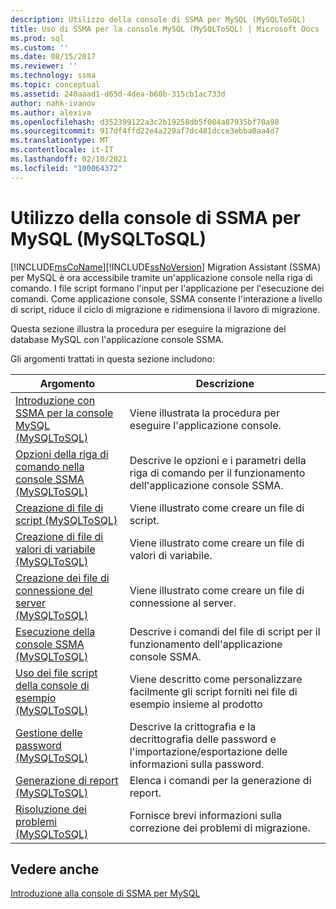 ```yaml
---
description: Utilizzo della console di SSMA per MySQL (MySQLToSQL)
title: Uso di SSMA per la console MySQL (MySQLToSQL) | Microsoft Docs
ms.prod: sql
ms.custom: ''
ms.date: 08/15/2017
ms.reviewer: ''
ms.technology: ssma
ms.topic: conceptual
ms.assetid: 240aaad1-d65d-4dea-b60b-315cb1ac733d
author: nahk-ivanov
ms.author: alexiva
ms.openlocfilehash: d352399122a3c2b19258db5f084a87935bf70a98
ms.sourcegitcommit: 917df4ffd22e4a229af7dc481dcce3ebba0aa4d7
ms.translationtype: MT
ms.contentlocale: it-IT
ms.lasthandoff: 02/10/2021
ms.locfileid: "100064372"
---
```

# <a name="working-with-ssma-for-mysql-console-mysqltosql"></a>Utilizzo della console di SSMA per MySQL (MySQLToSQL)
[!INCLUDE[msCoName](../../includes/msconame_md.md)][!INCLUDE[ssNoVersion](../../includes/ssnoversion-md.md)] Migration Assistant (SSMA) per MySQL è ora accessibile tramite un'applicazione console nella riga di comando. I file script formano l'input per l'applicazione per l'esecuzione dei comandi. Come applicazione console, SSMA consente l'interazione a livello di script, riduce il ciclo di migrazione e ridimensiona il lavoro di migrazione.  
  
Questa sezione illustra la procedura per eseguire la migrazione del database MySQL con l'applicazione console SSMA.  
  
Gli argomenti trattati in questa sezione includono:  
  
|Argomento|Descrizione|  
|-|-|  
|[Introduzione con SSMA per la console MySQL &#40;MySQLToSQL&#41;](../../ssma/mysql/getting-started-with-ssma-for-mysql-console-mysqltosql.md)|Viene illustrata la procedura per eseguire l'applicazione console.|  
|[Opzioni della riga di comando nella console SSMA &#40;MySQLToSQL&#41;](../../ssma/mysql/command-line-options-in-ssma-console-mysqltosql.md)|Descrive le opzioni e i parametri della riga di comando per il funzionamento dell'applicazione console SSMA.|  
|[Creazione di file di script &#40;MySQLToSQL&#41;](../../ssma/mysql/creating-script-files-mysqltosql.md)|Viene illustrato come creare un file di script.|  
|[Creazione di file di valori di variabile &#40;MySQLToSQL&#41;](../../ssma/mysql/creating-variable-value-files-mysqltosql.md)|Viene illustrato come creare un file di valori di variabile.|  
|[Creazione dei file di connessione del server &#40;MySQLToSQL&#41;](../../ssma/mysql/creating-the-server-connection-files-mysqltosql.md)|Viene illustrato come creare un file di connessione al server.|  
|[Esecuzione della console SSMA &#40;MySQLToSQL&#41;](../../ssma/mysql/executing-the-ssma-console-mysqltosql.md)|Descrive i comandi del file di script per il funzionamento dell'applicazione console SSMA.|  
|[Uso dei file script della console di esempio &#40;MySQLToSQL&#41;](../../ssma/mysql/working-with-the-sample-console-script-files-mysqltosql.md)|Viene descritto come personalizzare facilmente gli script forniti nei file di esempio insieme al prodotto|  
|[Gestione delle password &#40;MySQLToSQL&#41;](../../ssma/mysql/managing-passwords-mysqltosql.md)|Descrive la crittografia e la decrittografia delle password e l'importazione/esportazione delle informazioni sulla password.|  
|[Generazione di report &#40;MySQLToSQL&#41;](../../ssma/mysql/generating-reports-mysqltosql.md)|Elenca i comandi per la generazione di report.|  
|[Risoluzione dei problemi &#40;MySQLToSQL&#41;](../../ssma/mysql/troubleshooting-mysqltosql.md)|Fornisce brevi informazioni sulla correzione dei problemi di migrazione.|  
  
## <a name="see-also"></a>Vedere anche  
[Introduzione alla console di SSMA per MySQL](getting-started-with-ssma-for-mysql-console-mysqltosql.md)  
  
